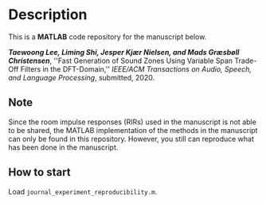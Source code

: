# Description
This is a **MATLAB** code repository for the manuscript below.

***Taewoong Lee, Liming Shi, Jesper Kjær Nielsen, and Mads Græsbøll Christensen***, ''Fast Generation of Sound Zones Using Variable Span Trade-Off Filters in the DFT-Domain,'' *IEEE/ACM Transactions on Audio, Speech, and Language Processing*, submitted, 2020.

## Note
Since the room impulse responses (RIRs) used in the manuscript is not able to be shared, the MATLAB implementation of the methods in the manuscript can only be found in this repository. However, you still can reproduce what has been done in the manuscript.


## How to start
Load `journal_experiment_reproducibility.m`.

